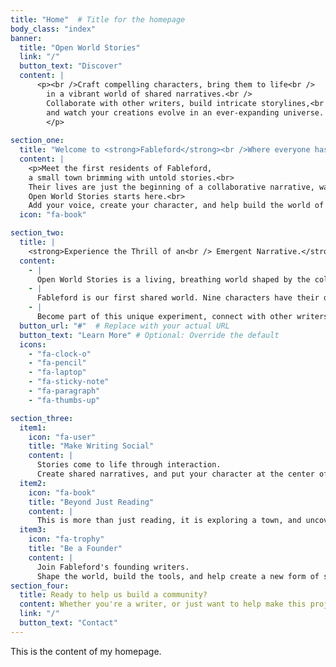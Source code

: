 ```yaml
---
title: "Home"  # Title for the homepage
body_class: "index"
banner:
  title: "Open World Stories"
  link: "/"
  button_text: "Discover"
  content: |
      <p><br />Craft compelling characters, bring them to life<br />
        in a vibrant world of shared narratives.<br />
        Collaborate with other writers, build intricate storylines,<br />
        and watch your creations evolve in an ever-expanding universe.
        </p>
    
section_one:
  title: "Welcome to <strong>Fableford</strong><br />Where everyone has a story"
  content: |
    <p>Meet the first residents of Fableford,
    a small town brimming with untold stories.<br>
    Their lives are just the beginning of a collaborative narrative, waiting for <em>your</em> contribution.
    Open World Stories starts here.<br>
    Add your voice, create your character, and help build the world of Fableford.  The next chapter is yours to write.</p>
  icon: "fa-book"

section_two:
  title: |
    <strong>Experience the Thrill of an<br /> Emergent Narrative.</strong>
  content:
    - |
      Open World Stories is a living, breathing world shaped by the collective imagination of its writers, one character, one interaction at a time.
    - |
      Fableford is our first shared world. Nine characters have their day one stories written. Come and share in the journey to write day two and beyond.
    - |
      Become part of this unique experiment, connect with other writers, and witness the power of collaborative storytelling firsthand. This is the future of narrative.
  button_url: "#"  # Replace with your actual URL
  button_text: "Learn More" # Optional: Override the default
  icons:
    - "fa-clock-o"
    - "fa-pencil"
    - "fa-laptop"
    - "fa-sticky-note"
    - "fa-paragraph"
    - "fa-thumbs-up"

section_three: 
  item1:
    icon: "fa-user"
    title: "Make Writing Social"
    content: |
      Stories come to life through interaction.
      Create shared narratives, and put your character at the center of it all.
  item2:
    icon: "fa-book"
    title: "Beyond Just Reading"
    content: |
      This is more than just reading, it is exploring a town, and uncovering the stories of every resident.
  item3:
    icon: "fa-trophy"
    title: "Be a Founder"
    content: |
      Join Fableford's founding writers.
      Shape the world, build the tools, and help create a new form of storytelling.
section_four: 
  title: Ready to help us build a community?
  content: Whether you're a writer, or just want to help make this project work. Get in touch and help us to create something amazing.
  link: "/"
  button_text: "Contact"
---
```


This is the content of my homepage.